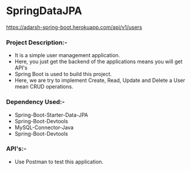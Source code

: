 # SpringDataJPA

https://adarsh-spring-boot.herokuapp.com/api/v1/users

### Project Description:- 
  - It is a simple user management application.
  - Here, you just get the backend of the applications means you will get API's
  - Spring Boot is used to build this project.
  - Here, we are try to implement Create, Read, Update and Delete a User mean CRUD operations.

### Dependency Used:- 
 - Spring-Boot-Starter-Data-JPA
 - Spring-Boot-Devtools
 - MySQL-Connector-Java
 - Spring-Boot-Devtools

### API's:- 
 - Use Postman to test this application.
